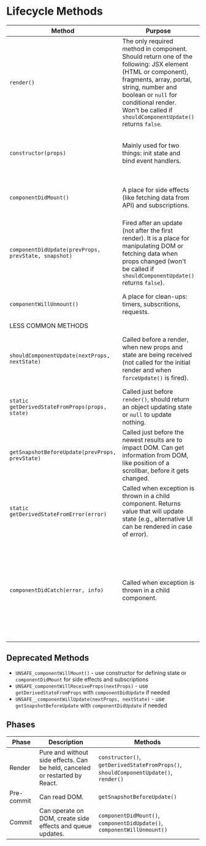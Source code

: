 # Lifecycle Methods

<table>
  <thead>
    <tr>
      <th>Method</th>
      <th>Purpose</th>
      <th>Details</th>
    </tr>
  </thead>
  <tbody>
    <tr>
      <td><code>render()</code></td>
      <td>
        The only required method in component. Should return one of the following: JSX element (HTML or component), fragments, array, portal, string, number and boolean or <code>null</code> for conditional render. Won't be called if <code>shouldComponentUpdate()</code> returns <code>false</code>.
      </td>
      <td>
        Should be pure, i.e., does not affect state, always returns the same results, does not interact with browser and does not perform any side effects.
      </td>
    </tr>
    <tr>
      <td><code>constructor(props)</code></td>
      <td>
        Mainly used for two things: init state and bind event handlers.
      </td>
      <td>
        Initial state must be set with <code>this.state</code> assignment rather than with <code>setState()</code> method (unlike other methods).
      </td>
    </tr>
    <tr>
      <td><code>componentDidMount()</code></td>
      <td>
        A place for side effects (like fetching data from API) and subscriptions.
      </td>
      <td>
        If some state prop depends on DOM (e.g., modal, tooltip), <code>setState()</code> can be used here.
      </td>
    </tr>
    <tr>
      <td><code>componentDidUpdate(prevProps, prevState, snapshot)</code></td>
      <td>
        Fired after an update (not after the first render). It is a place for manipulating DOM or fetching data when props changed (won't be called if <code>shouldComponentUpdate()</code> returns <code>false</code>).
      </td>
      <td>
        Call of <code>setState()</code> without a condition will result in the infinite loop.
      </td>
    </tr>
    <tr>
      <td><code>componentWillUnmount()</code></td>
      <td>
        A place for clean-ups: timers, subscritions, requests.
      </td>
      <td>
        You shouldn't call <code>setState()</code> here as component will not be re-rendered.
      </td>
    </tr>
    <tr>
      <td colspan="3">LESS COMMON METHODS</td>
    </tr>
    <tr>
      <td><code>shouldComponentUpdate(nextProps, nextState)</code></td>
      <td>
        Called before a render, when new props and state are being received (not called for the initial render and when <code>forceUpdate()</code> is fired).
      </td>
      <td>
        It's not recommended to perform deep comparisons or use <code>JSON.stringify()</code> as it may cause performance issues.
      </td>
    </tr>
    <tr>
      <td><code>static getDerivedStateFromProps(props, state)</code></td>
      <td>
        Called just before <code>render()</code>, should return an object updating state or <code>null</code> to update nothing.
      </td>
      <td>
        This method is unable to access an instance of a component.
      </td>
    </tr>
    <tr>
      <td><code>getSnapshotBeforeUpdate(prevProps, prevState)</code></td>
      <td>
        Called just before the newest results are to impact DOM. Can get information from DOM, like position of a scrollbar, before it gets changed.
      </td>
      <td>
        Returned value is passed as a third argument of <code>componentDidUpdate()</code> method (<code>undefined</code> if this method returns <code>null</code>).
      </td>
    </tr>
    <tr>
      <td><code>static getDerivedStateFromError(error)</code></td>
      <td>
        Called when exception is thrown in a child component. Returns value that will update state (e.g., alternative UI can be rendered in case of error).
      </td>
      <td>
        Side effects are not allowed here, do it in <code>componentDidCatch()</code> instead.
      </td>
    </tr>
    <tr>
      <td><code>componentDidCatch(error, info)</code></td>
      <td>
        Called when exception is thrown in a child component.
      </td>
      <td>
        In development environment, errors do reach <code>window</code> (<code>window.onerror</code> will handle them along with this method). In production environment, upper error boundaries will only receive errors if their children don't catch them with this method.
      </td>
    </tr>
  </tbody>
</table>

## Deprecated Methods

* `UNSAFE_componentWillMount()` - use constructor for defining state or `componentDidMount` for side effects and subscriptions
* `UNSAFE_componentWillReceiveProps(nextProps)` - use `getDerivedStateFromProps` with `componentDidUpdate` if needed
* `UNSAFE__componentWillUpdate(nextProps, nextState)` - use `getSnapshotBeforeUpdate` with `componentDidUpdate` if needed

## Phases

| Phase | Description | Methods |
|----|----|----|
| Render | Pure and without side effects. Can be held, canceled or restarted by React. | `constructor()`, `getDerivedStateFromProps()`, `shouldComponentUpdate()`, `render()` |
| Pre-commit | Can read DOM. | `getSnapshotBeforeUpdate()` |
| Commit | Can operate on DOM, create side effects and queue updates. | `componentDidMount()`, `componentDidUpdate()`, `componentWillUnmount()` |